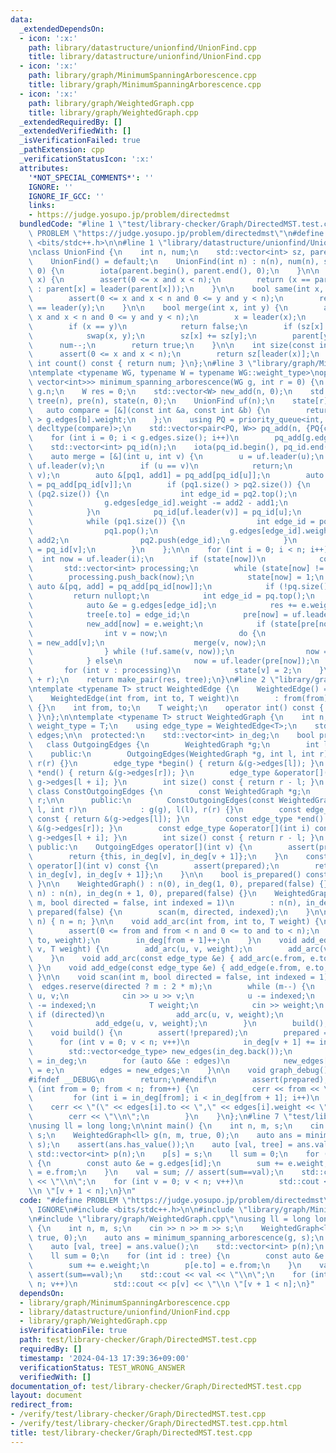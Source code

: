 ```yaml
---
data:
  _extendedDependsOn:
  - icon: ':x:'
    path: library/datastructure/unionfind/UnionFind.cpp
    title: library/datastructure/unionfind/UnionFind.cpp
  - icon: ':x:'
    path: library/graph/MinimumSpanningArborescence.cpp
    title: library/graph/MinimumSpanningArborescence.cpp
  - icon: ':x:'
    path: library/graph/WeightedGraph.cpp
    title: library/graph/WeightedGraph.cpp
  _extendedRequiredBy: []
  _extendedVerifiedWith: []
  _isVerificationFailed: true
  _pathExtension: cpp
  _verificationStatusIcon: ':x:'
  attributes:
    '*NOT_SPECIAL_COMMENTS*': ''
    IGNORE: ''
    IGNORE_IF_GCC: ''
    links:
    - https://judge.yosupo.jp/problem/directedmst
  bundledCode: "#line 1 \"test/library-checker/Graph/DirectedMST.test.cpp\"\n#define\
    \ PROBLEM \"https://judge.yosupo.jp/problem/directedmst\"\n#define IGNORE\n#include\
    \ <bits/stdc++.h>\n\n#line 1 \"library/datastructure/unionfind/UnionFind.cpp\"\
    \nclass UnionFind {\n    int n, num;\n    std::vector<int> sz, parent;\n\n  public:\n\
    \    UnionFind() = default;\n    UnionFind(int n) : n(n), num(n), sz(n, 1), parent(n,\
    \ 0) {\n        iota(parent.begin(), parent.end(), 0);\n    }\n\n    int leader(int\
    \ x) {\n        assert(0 <= x and x < n);\n        return (x == parent[x] ? x\
    \ : parent[x] = leader(parent[x]));\n    }\n\n    bool same(int x, int y) {\n\
    \        assert(0 <= x and x < n and 0 <= y and y < n);\n        return leader(x)\
    \ == leader(y);\n    }\n\n    bool merge(int x, int y) {\n        assert(0 <=\
    \ x and x < n and 0 <= y and y < n);\n        x = leader(x);\n        y = leader(y);\n\
    \        if (x == y)\n            return false;\n        if (sz[x] < sz[y])\n\
    \            swap(x, y);\n        sz[x] += sz[y];\n        parent[y] = x;\n  \
    \      num--;\n        return true;\n    }\n\n    int size(const int x) {\n  \
    \      assert(0 <= x and x < n);\n        return sz[leader(x)];\n    }\n\n   \
    \ int count() const { return num; }\n};\n#line 3 \"library/graph/MinimumSpanningArborescence.cpp\"\
    \ntemplate <typename WG, typename W = typename WG::weight_type>\noptional<pair<W,\
    \ vector<int>>> minimum_spanning_arborescence(WG g, int r = 0) {\n    int n =\
    \ g.n;\n    W res = 0;\n    std::vector<W> new_add(n, 0);\n    std::vector<int>\
    \ tree(n), pre(n), state(n, 0);\n    UnionFind uf(n);\n    state[r] = 2;\n\n \
    \   auto compare = [&](const int &a, const int &b) {\n        return g.edges[a].weight\
    \ > g.edges[b].weight;\n    };\n    using PQ = priority_queue<int, vector<int>,\
    \ decltype(compare)>;\n    std::vector<pair<PQ, W>> pq_add(n, {PQ{compare}, 0});\n\
    \    for (int i = 0; i < g.edges.size(); i++)\n        pq_add[g.edges[i].to].first.push(i);\n\
    \    std::vector<int> pq_id(n);\n    iota(pq_id.begin(), pq_id.end(), 0);\n\n\
    \    auto merge = [&](int u, int v) {\n        u = uf.leader(u);\n        v =\
    \ uf.leader(v);\n        if (u == v)\n            return;\n        uf.merge(u,\
    \ v);\n        auto &[pq1, add1] = pq_add[pq_id[u]];\n        auto &[pq2, add2]\
    \ = pq_add[pq_id[v]];\n        if (pq1.size() > pq2.size()) {\n            while\
    \ (pq2.size()) {\n                int edge_id = pq2.top();\n                pq2.pop();\n\
    \                g.edges[edge_id].weight -= add2 - add1;\n                pq1.push(edge_id);\n\
    \            }\n            pq_id[uf.leader(v)] = pq_id[u];\n        } else {\n\
    \            while (pq1.size()) {\n                int edge_id = pq1.top();\n\
    \                pq1.pop();\n                g.edges[edge_id].weight -= add1 -\
    \ add2;\n                pq2.push(edge_id);\n            }\n            pq_id[uf.leader(v)]\
    \ = pq_id[v];\n        }\n    };\n\n    for (int i = 0; i < n; i++) {\n      \
    \  int now = uf.leader(i);\n        if (state[now])\n            continue;\n \
    \       std::vector<int> processing;\n        while (state[now] != 2) {\n    \
    \        processing.push_back(now);\n            state[now] = 1;\n           \
    \ auto &[pq, add] = pq_add[pq_id[now]];\n            if (!pq.size())\n       \
    \         return nullopt;\n            int edge_id = pq.top();\n            pq.pop();\n\
    \            auto &e = g.edges[edge_id];\n            res += e.weight - add;\n\
    \            tree[e.to] = edge_id;\n            pre[now] = uf.leader(e.from);\n\
    \            new_add[now] = e.weight;\n            if (state[pre[now]] == 1) {\n\
    \                int v = now;\n                do {\n                    pq_add[pq_id[v]].second\
    \ = new_add[v];\n                    merge(v, now);\n                    v = uf.leader(pre[v]);\n\
    \                } while (!uf.same(v, now));\n                now = uf.leader(now);\n\
    \            } else\n                now = uf.leader(pre[now]);\n        }\n \
    \       for (int v : processing)\n            state[v] = 2;\n    }\n    tree.erase(tree.begin()\
    \ + r);\n    return make_pair(res, tree);\n}\n#line 2 \"library/graph/WeightedGraph.cpp\"\
    \ntemplate <typename T> struct WeightedEdge {\n    WeightedEdge() = default;\n\
    \    WeightedEdge(int from, int to, T weight)\n        : from(from), to(to), weight(weight)\
    \ {}\n    int from, to;\n    T weight;\n    operator int() const { return to;\
    \ }\n};\n\ntemplate <typename T> struct WeightedGraph {\n    int n;\n    using\
    \ weight_type = T;\n    using edge_type = WeightedEdge<T>;\n    std::vector<edge_type>\
    \ edges;\n\n  protected:\n    std::vector<int> in_deg;\n    bool prepared;\n \
    \   class OutgoingEdges {\n        WeightedGraph *g;\n        int l, r;\n\n  \
    \    public:\n        OutgoingEdges(WeightedGraph *g, int l, int r) : g(g), l(l),\
    \ r(r) {}\n        edge_type *begin() { return &(g->edges[l]); }\n        edge_type\
    \ *end() { return &(g->edges[r]); }\n        edge_type &operator[](int i) { return\
    \ g->edges[l + i]; }\n        int size() const { return r - l; }\n    };\n   \
    \ class ConstOutgoingEdges {\n        const WeightedGraph *g;\n        int l,\
    \ r;\n\n      public:\n        ConstOutgoingEdges(const WeightedGraph *g, int\
    \ l, int r)\n            : g(g), l(l), r(r) {}\n        const edge_type *begin()\
    \ const { return &(g->edges[l]); }\n        const edge_type *end() const { return\
    \ &(g->edges[r]); }\n        const edge_type &operator[](int i) const { return\
    \ g->edges[l + i]; }\n        int size() const { return r - l; }\n    };\n\n \
    \ public:\n    OutgoingEdges operator[](int v) {\n        assert(prepared);\n\
    \        return {this, in_deg[v], in_deg[v + 1]};\n    }\n    const ConstOutgoingEdges\
    \ operator[](int v) const {\n        assert(prepared);\n        return {this,\
    \ in_deg[v], in_deg[v + 1]};\n    }\n\n    bool is_prepared() const { return prepared;\
    \ }\n\n    WeightedGraph() : n(0), in_deg(1, 0), prepared(false) {}\n    WeightedGraph(int\
    \ n) : n(n), in_deg(n + 1, 0), prepared(false) {}\n    WeightedGraph(int n, int\
    \ m, bool directed = false, int indexed = 1)\n        : n(n), in_deg(n + 1, 0),\
    \ prepared(false) {\n        scan(m, directed, indexed);\n    }\n\n    void resize(int\
    \ n) { n = n; }\n\n    void add_arc(int from, int to, T weight) {\n        assert(!prepared);\n\
    \        assert(0 <= from and from < n and 0 <= to and to < n);\n        edges.emplace_back(from,\
    \ to, weight);\n        in_deg[from + 1]++;\n    }\n    void add_edge(int u, int\
    \ v, T weight) {\n        add_arc(u, v, weight);\n        add_arc(v, u, weight);\n\
    \    }\n    void add_arc(const edge_type &e) { add_arc(e.from, e.to, e.weight);\
    \ }\n    void add_edge(const edge_type &e) { add_edge(e.from, e.to, e.weight);\
    \ }\n\n    void scan(int m, bool directed = false, int indexed = 1) {\n      \
    \  edges.reserve(directed ? m : 2 * m);\n        while (m--) {\n            int\
    \ u, v;\n            cin >> u >> v;\n            u -= indexed;\n            v\
    \ -= indexed;\n            T weight;\n            cin >> weight;\n           \
    \ if (directed)\n                add_arc(u, v, weight);\n            else\n  \
    \              add_edge(u, v, weight);\n        }\n        build();\n    }\n\n\
    \    void build() {\n        assert(!prepared);\n        prepared = true;\n  \
    \      for (int v = 0; v < n; v++)\n            in_deg[v + 1] += in_deg[v];\n\
    \        std::vector<edge_type> new_edges(in_deg.back());\n        auto counter\
    \ = in_deg;\n        for (auto &&e : edges)\n            new_edges[counter[e.from]++]\
    \ = e;\n        edges = new_edges;\n    }\n\n    void graph_debug() const {\n\
    #ifndef __DEBUG\n        return;\n#endif\n        assert(prepared);\n        for\
    \ (int from = 0; from < n; from++) {\n            cerr << from << \";\";\n   \
    \         for (int i = in_deg[from]; i < in_deg[from + 1]; i++)\n            \
    \    cerr << \"(\" << edges[i].to << \",\" << edges[i].weight << \")\";\n    \
    \        cerr << \"\\n\";\n        }\n    }\n};\n#line 7 \"test/library-checker/Graph/DirectedMST.test.cpp\"\
    \nusing ll = long long;\n\nint main() {\n    int n, m, s;\n    cin >> n >> m >>\
    \ s;\n    WeightedGraph<ll> g(n, m, true, 0);\n    auto ans = minimum_spanning_arborescence(g,\
    \ s);\n    assert(ans.has_value());\n    auto [val, tree] = ans.value();\n   \
    \ std::vector<int> p(n);\n    p[s] = s;\n    ll sum = 0;\n    for (int id : tree)\
    \ {\n        const auto &e = g.edges[id];\n        sum += e.weight;\n        p[e.to]\
    \ = e.from;\n    }\n    val = sum; // assert(sum==val);\n    std::cout << val\
    \ << \"\\n\";\n    for (int v = 0; v < n; v++)\n        std::cout << p[v] << \"\
    \\n \"[v + 1 < n];\n}\n"
  code: "#define PROBLEM \"https://judge.yosupo.jp/problem/directedmst\"\n#define\
    \ IGNORE\n#include <bits/stdc++.h>\n\n#include \"library/graph/MinimumSpanningArborescence.cpp\"\
    \n#include \"library/graph/WeightedGraph.cpp\"\nusing ll = long long;\n\nint main()\
    \ {\n    int n, m, s;\n    cin >> n >> m >> s;\n    WeightedGraph<ll> g(n, m,\
    \ true, 0);\n    auto ans = minimum_spanning_arborescence(g, s);\n    assert(ans.has_value());\n\
    \    auto [val, tree] = ans.value();\n    std::vector<int> p(n);\n    p[s] = s;\n\
    \    ll sum = 0;\n    for (int id : tree) {\n        const auto &e = g.edges[id];\n\
    \        sum += e.weight;\n        p[e.to] = e.from;\n    }\n    val = sum; //\
    \ assert(sum==val);\n    std::cout << val << \"\\n\";\n    for (int v = 0; v <\
    \ n; v++)\n        std::cout << p[v] << \"\\n \"[v + 1 < n];\n}"
  dependsOn:
  - library/graph/MinimumSpanningArborescence.cpp
  - library/datastructure/unionfind/UnionFind.cpp
  - library/graph/WeightedGraph.cpp
  isVerificationFile: true
  path: test/library-checker/Graph/DirectedMST.test.cpp
  requiredBy: []
  timestamp: '2024-04-13 17:39:36+09:00'
  verificationStatus: TEST_WRONG_ANSWER
  verifiedWith: []
documentation_of: test/library-checker/Graph/DirectedMST.test.cpp
layout: document
redirect_from:
- /verify/test/library-checker/Graph/DirectedMST.test.cpp
- /verify/test/library-checker/Graph/DirectedMST.test.cpp.html
title: test/library-checker/Graph/DirectedMST.test.cpp
---
```

